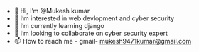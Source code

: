 - 👋 Hi, I’m @Mukesh kumar
- 👀 I’m interested in web devlopment and cyber security
- 🌱 I’m currently learning django
- 💞️ I’m looking to collaborate on cyber security expert
- 📫 How to reach me - gmail- mukesh9471kumar@gmail.com

<!---
alok-pat/alok-pat is a ✨ special ✨ repository because its `README.md` (this file) appears on your GitHub profile.
You can click the Preview link to take a look at your changes.
--->
